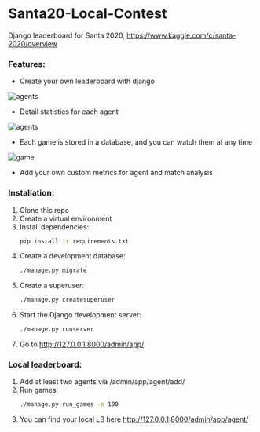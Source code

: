 # Santa20-Local-Contest
Django leaderboard for Santa 2020, https://www.kaggle.com/c/santa-2020/overview

### Features:

- Create your own leaderboard with django

![agents](https://github.com/w9PcJLyb/Santa20-Local-Contest/blob/main/assets/agents.png)

- Detail statistics for each agent

![agents](https://github.com/w9PcJLyb/Santa20-Local-Contest/blob/main/assets/agent.png)

- Each game is stored in a database, and you can watch them at any time

![game](https://github.com/w9PcJLyb/Santa20-Local-Contest/blob/main/assets/game.png)

- Add your own custom metrics for agent and match analysis

### Installation:

1. Clone this repo
2. Create a virtual environment
3. Install dependencies:
   ```bash
   pip install -r requirements.txt
   ```
4. Create a development database:
   ```bash
   ./manage.py migrate
   ```
5. Create a superuser:
   ```bash
   ./manage.py createsuperuser
   ```
6. Start the Django development server:
   ```bash
   ./manage.py runserver
   ```
7. Go to http://127.0.0.1:8000/admin/app/

### Local leaderboard:

1. Add at least two agents via /admin/app/agent/add/
2. Run games:
   ```bash
   ./manage.py run_games -n 100
   ```
3. You can find your local LB here http://127.0.0.1:8000/admin/app/agent/
